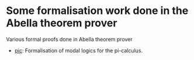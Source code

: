 # Some formalisation work done in the Abella theorem prover

Various formal proofs done in Abella theorem prover

* [pic](pic/): Formalisation of modal logics for the pi-calculus. 

